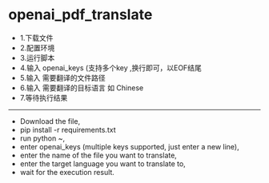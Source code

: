 # openai_pdf_translate
- 1.下载文件
- 2.配置环境
- 3.运行脚本
- 4.输入 openai_keys (支持多个key ,换行即可，以EOF结尾
- 5.输入 需要翻译的文件路径 
- 6.输入 需要翻译的目标语言 如 Chinese
- 7.等待执行结果
-------
- Download the file, 
- pip install -r requirements.txt
- run python ~, 
- enter openai_keys (multiple keys supported, just enter a new line), 
- enter the name of the file you want to translate, 
- enter the target language you want to translate to, 
- wait for the execution result.
